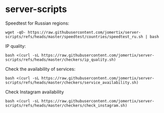 # server-scripts

Speedtest for Russian regions:
```
wget -qO- https://raw.githubusercontent.com/jomertix/server-scripts/refs/heads/master/speedtest/countries/speedtest_ru.sh | bash
```

IP quality:
```
bash <(curl -sL https://raw.githubusercontent.com/jomertix/server-scripts/refs/heads/master/checkers/ip_quality.sh)
```
Check the availability of services:
```
bash <(curl -sL https://raw.githubusercontent.com/jomertix/server-scripts/refs/heads/master/checkers/service_availability.sh)
```
Check Instagram availability
```
bash <(curl -sL https://raw.githubusercontent.com/jomertix/server-scripts/refs/heads/master/checkers/check_instagram.sh)
```


